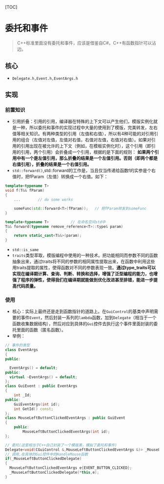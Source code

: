 [TOC]
# 委托和事件
> C++标准里面没有委托和事件，应该是借鉴自C#。C++有函数指针可以沾边。
## 核心
- `Delegate.h,Event.h,EventArgs.h`
## 实现
### 前置知识
- 引用折叠：引用的引用，编译器在特殊的上下文可以产生他们，模版实例化就是一种，所以委托和事件的实现过程中大量的使用到了模版，完美转发，左右值等相关知识。有两种类型的引用（左值和右值），所以有4种可能的对引用引用的组合（左值对左值，左值对右值，右值对左值，右值对右值）。如果对引用的引用出现在被允许的上下文（例如，在模板实例化时），这个引用（即引用的引用，两个引用）会折叠成一个引用，根据的是下面的规则：
**如果两个引用中有一个是左值引用，那么折叠的结果是一个左值引用。否则（即两个都是右值引用），折叠的结果是一个右值引用。**
- `std::forward()`,std::forward的工作是，当且仅当传递给函数f的实参是个右值时，把fParam（左值）转换成一个右值。如下：
```C++
template<typename T>
void f(T&& fParam)
{
    ...        // do some works

    someFunc(std::forward<T>(fParam));   // 把fParam转发到someFunc
}

template<typename T>          // 在命名空间std中
T&& forward(typename remove_reference<T>::type& param)
{
    return static_cast<T&&>(param);
}
```
- `std::is_same`
- `traits`类型萃取，模版编程中使用的一种技术。把功能相同而参数不同的函数抽象出来，通过traits将不同的参数的相同属性提取出来，在函数中利用这些用traits提取的属性，使得函数对不同的参数表现一致。**通过type_traits可以实现在编译期计算、查询、判断、转换和选择，增强了泛型编程的能力，也增强了程序的弹性，使得我们在编译期就能做到优化改进甚至排错，能进一步提高代码质量。**
### 使用
- 核心：实际上最终还是走到函数指针的道路上。在`GuiControl`的基类中声明需要的事件`Event`，然后封装一系列的`lambda`函数，加到`Delegate`（相当于一个函数收集数据结构），然后对应到具体的`Gui`控件去执行这个事件里面封装的委托里面的函数（匿名函数）。
- 举例：
```C++
// 事件的类型
class EventArgs
{
public:

  EventArgs() = default;
public:
  virtual ~EventArgs() = default;
};
class GuiEvent : public EventArgs
{
    int _Id;
public:
    GuiEventArgs(int id);
    int GetId() const;
};
class MouseLeftButtonClickedEventArgs : public GuiEvent
{
    public:
        MouseLeftButtonClickedEventArgs(int id);
};

// 委托(这里相当于C++自己封装了一个模版类，模拟了委托和事件)
Delegate<void(CGuiControl &,MouseLeftButtonClickedEventArgs &)> _MouseLeftButtonClickedDelegate{};
// 调用,在具体的Gui控件中的HandleMouse函数
if(_MouseLeftButtonClickedDelegate)
{
  MouseLeftButtonClickedEventArgs e{EVENT_BUTTON_CLICKED};
  _MouseLeftButtonClickedDelegate(*this,e);
}
```